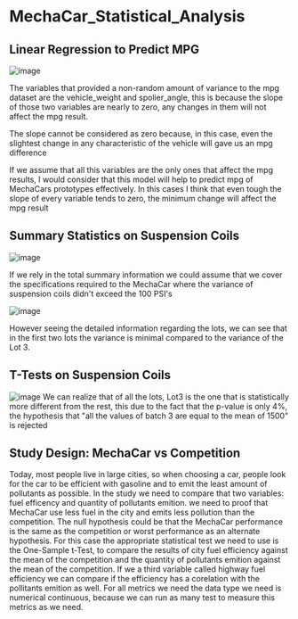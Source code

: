 # MechaCar_Statistical_Analysis

## Linear Regression to Predict MPG
![image](https://user-images.githubusercontent.com/96214489/163726684-7ee6035c-f392-4e75-bd6e-8f6cc0624087.png)

The variables that provided a non-random amount of variance to the mpg dataset are the vehicle_weight and spolier_angle, this is because the slope of those two variables are nearly to zero, any changes in them will not affect the mpg result.

The slope cannot be considered as zero because, in this case, even the slightest change in any characteristic of the vehicle will gave us an mpg difference

If we assume that all this variables are the only ones that affect the mpg results, I would consider that this model will help to predict mpg of MechaCars prototypes effectively. In this cases I think that even tough the slope of every variable tends to zero, the minimum change will affect the mpg result

## Summary Statistics on Suspension Coils
![image](https://user-images.githubusercontent.com/96214489/163727994-66453c90-d7a1-481f-a6d4-9a4c91f3579b.png)

If we rely in the total summary information we could assume that we cover the specifications required to the MechaCar where the variance of suspension coils didn't exceed the 100 PSI's

![image](https://user-images.githubusercontent.com/96214489/163728141-ca7e13e0-9593-47e6-b430-e1a64728e29e.png)

However seeing the detailed information regarding the lots, we can see that in the first two lots the variance is minimal compared to the variance of the Lot 3. 

## T-Tests on Suspension Coils
![image](https://user-images.githubusercontent.com/96214489/163729390-d0967154-2a92-482c-b767-9bb6c3ca9a34.png)
We can realize that of all the lots, Lot3 is the one that is statistically more different from the rest, this due to the fact that the p-value is only 4%, the hypothesis that "all the values of batch 3 are equal to the mean of 1500" is rejected

## Study Design: MechaCar vs Competition
Today, most people live in large cities, so when choosing a car, people look for the car to be efficient with gasoline and to emit the least amount of pollutants as possible.
In the study we need to compare that two variables: fuel efficency and quantity of pollutants emition. we need to proof that MechaCar use less fuel in the city and emits less pollution than the competition. The null hypothesis could be that the MechaCar performance is the same as the competition or worst performance as an alternate hypothesis.
For this case the appropriate statistical test we need to use is the One-Sample t-Test, to compare the results of city fuel efficiency against the mean of the competition and the quantity of pollutants emition against the mean of the competition. If we a third variable called highway fuel efficiency we can compare if the efficiency has a corelation with the pollitants emition as well.
For all metrics we need the data type we need is numerical continuous, because we can run as many test to measure this metrics as we need.
